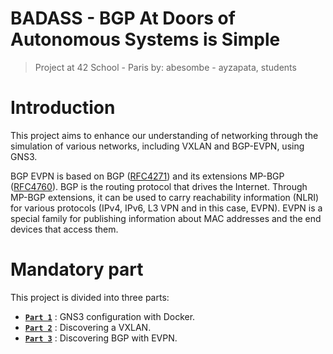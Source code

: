 # BADASS - BGP At Doors of Autonomous Systems is Simple
> Project at 42 School - Paris by: abesombe - ayzapata, students

# Introduction
This project aims to enhance our understanding of networking through the simulation of various networks, including VXLAN and BGP-EVPN, using GNS3.

BGP EVPN is based on BGP ([RFC4271](https://datatracker.ietf.org/doc/html/rfc4271)) and its extensions MP-BGP ([RFC4760](https://datatracker.ietf.org/doc/html/rfc4760)).
BGP is the routing protocol that drives the Internet. Through MP-BGP extensions, it can be used to carry reachability information (NLRI) for various protocols (IPv4, IPv6, L3 VPN and in this case, EVPN). EVPN is a special family for publishing information about MAC addresses and the end devices that access them.

# Mandatory part
This project is divided into three parts:
- **[`Part 1`](https://github.com/avanessazc/Badass/tree/master/p1)** : GNS3 configuration with Docker.
- **[`Part 2`](https://github.com/avanessazc/Badass/tree/master/p2)** : Discovering a VXLAN.
- **[`Part 3`](https://github.com/avanessazc/Badass/tree/master/p3)** : Discovering BGP with EVPN.
